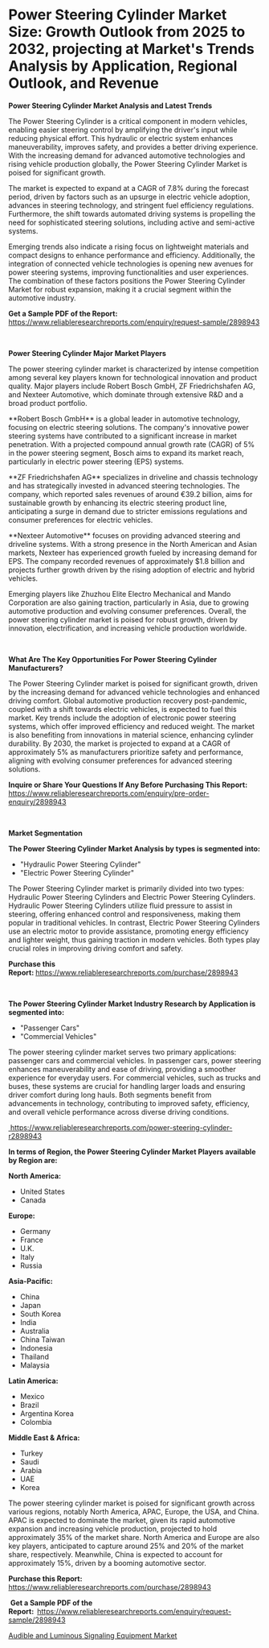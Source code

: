 <p><h1>Power Steering Cylinder Market Size: Growth Outlook from 2025 to 2032, projecting at Market's Trends Analysis by Application, Regional Outlook, and Revenue</h1></p><p><strong>Power Steering Cylinder Market Analysis and Latest Trends</strong></p>
<p><p>The Power Steering Cylinder is a critical component in modern vehicles, enabling easier steering control by amplifying the driver's input while reducing physical effort. This hydraulic or electric system enhances maneuverability, improves safety, and provides a better driving experience. With the increasing demand for advanced automotive technologies and rising vehicle production globally, the Power Steering Cylinder Market is poised for significant growth.</p><p>The market is expected to expand at a CAGR of 7.8% during the forecast period, driven by factors such as an upsurge in electric vehicle adoption, advances in steering technology, and stringent fuel efficiency regulations. Furthermore, the shift towards automated driving systems is propelling the need for sophisticated steering solutions, including active and semi-active systems.</p><p>Emerging trends also indicate a rising focus on lightweight materials and compact designs to enhance performance and efficiency. Additionally, the integration of connected vehicle technologies is opening new avenues for power steering systems, improving functionalities and user experiences. The combination of these factors positions the Power Steering Cylinder Market for robust expansion, making it a crucial segment within the automotive industry.</p></p>
<p><strong>Get a Sample PDF of the Report:&nbsp;</strong> <a href="https://www.reliableresearchreports.com/enquiry/request-sample/2898943?utm_campaign=3012&utm_medium=2&utm_source=Github&utm_content=ia&utm_term=15032025&utm_id=power-steering-cylinder">https://www.reliableresearchreports.com/enquiry/request-sample/2898943</a></p>
<p>&nbsp;</p>
<p><strong>Power Steering Cylinder Major Market Players</strong></p>
<p><p>The power steering cylinder market is characterized by intense competition among several key players known for technological innovation and product quality. Major players include Robert Bosch GmbH, ZF Friedrichshafen AG, and Nexteer Automotive, which dominate through extensive R&D and a broad product portfolio.</p><p>**Robert Bosch GmbH** is a global leader in automotive technology, focusing on electric steering solutions. The company's innovative power steering systems have contributed to a significant increase in market penetration. With a projected compound annual growth rate (CAGR) of 5% in the power steering segment, Bosch aims to expand its market reach, particularly in electric power steering (EPS) systems.</p><p>**ZF Friedrichshafen AG** specializes in driveline and chassis technology and has strategically invested in advanced steering technologies. The company, which reported sales revenues of around €39.2 billion, aims for sustainable growth by enhancing its electric steering product line, anticipating a surge in demand due to stricter emissions regulations and consumer preferences for electric vehicles.</p><p>**Nexteer Automotive** focuses on providing advanced steering and driveline systems. With a strong presence in the North American and Asian markets, Nexteer has experienced growth fueled by increasing demand for EPS. The company recorded revenues of approximately $1.8 billion and projects further growth driven by the rising adoption of electric and hybrid vehicles. </p><p>Emerging players like Zhuzhou Elite Electro Mechanical and Mando Corporation are also gaining traction, particularly in Asia, due to growing automotive production and evolving consumer preferences. Overall, the power steering cylinder market is poised for robust growth, driven by innovation, electrification, and increasing vehicle production worldwide.</p></p>
<p>&nbsp;</p>
<p><strong>What Are The Key Opportunities For Power Steering Cylinder Manufacturers?</strong></p>
<p><p>The Power Steering Cylinder market is poised for significant growth, driven by the increasing demand for advanced vehicle technologies and enhanced driving comfort. Global automotive production recovery post-pandemic, coupled with a shift towards electric vehicles, is expected to fuel this market. Key trends include the adoption of electronic power steering systems, which offer improved efficiency and reduced weight. The market is also benefiting from innovations in material science, enhancing cylinder durability. By 2030, the market is projected to expand at a CAGR of approximately 5% as manufacturers prioritize safety and performance, aligning with evolving consumer preferences for advanced steering solutions.</p></p>
<p><strong>Inquire or Share Your Questions If Any Before Purchasing This Report:</strong> <a href="https://www.reliableresearchreports.com/enquiry/pre-order-enquiry/2898943?utm_campaign=3012&utm_medium=2&utm_source=Github&utm_content=ia&utm_term=15032025&utm_id=power-steering-cylinder">https://www.reliableresearchreports.com/enquiry/pre-order-enquiry/2898943</a></p>
<p>&nbsp;</p>
<p><strong>Market Segmentation</strong></p>
<p><strong>The Power Steering Cylinder Market Analysis by types is segmented into:</strong></p>
<p><ul><li>"Hydraulic Power Steering Cylinder"</li><li>"Electric Power Steering Cylinder"</li></ul></p>
<p><p>The Power Steering Cylinder market is primarily divided into two types: Hydraulic Power Steering Cylinders and Electric Power Steering Cylinders. Hydraulic Power Steering Cylinders utilize fluid pressure to assist in steering, offering enhanced control and responsiveness, making them popular in traditional vehicles. In contrast, Electric Power Steering Cylinders use an electric motor to provide assistance, promoting energy efficiency and lighter weight, thus gaining traction in modern vehicles. Both types play crucial roles in improving driving comfort and safety.</p></p>
<p><strong>Purchase this Report:&nbsp;</strong><a href="https://www.reliableresearchreports.com/purchase/2898943?utm_campaign=3012&utm_medium=2&utm_source=Github&utm_content=ia&utm_term=15032025&utm_id=power-steering-cylinder">https://www.reliableresearchreports.com/purchase/2898943</a></p>
<p>&nbsp;</p>
<p><strong>The Power Steering Cylinder Market Industry Research by Application is segmented into:</strong></p>
<p><ul><li>"Passenger Cars"</li><li>"Commercial Vehicles"</li></ul></p>
<p><p>The power steering cylinder market serves two primary applications: passenger cars and commercial vehicles. In passenger cars, power steering enhances maneuverability and ease of driving, providing a smoother experience for everyday users. For commercial vehicles, such as trucks and buses, these systems are crucial for handling larger loads and ensuring driver comfort during long hauls. Both segments benefit from advancements in technology, contributing to improved safety, efficiency, and overall vehicle performance across diverse driving conditions.</p></p>
<p><a href="https://www.reliableresearchreports.com/power-steering-cylinder-r2898943?utm_campaign=3012&utm_medium=2&utm_source=Github&utm_content=ia&utm_term=15032025&utm_id=power-steering-cylinder">&nbsp;https://www.reliableresearchreports.com/power-steering-cylinder-r2898943</a></p>
<p><strong>In terms of Region, the Power Steering Cylinder Market Players available by Region are:</strong></p>
<p>
    <p> <strong> North America: </strong>
        <ul>
            <li>United States</li>
            <li>Canada</li>
        </ul>
        </p> 
    <p> <strong> Europe: </strong>
        <ul>
            <li>Germany</li>
            <li>France</li>
            <li>U.K.</li>
            <li>Italy</li>
            <li>Russia</li>
        </ul>
        </p> 
    <p> <strong> Asia-Pacific: </strong>
        <ul>
            <li>China</li>
            <li>Japan</li>
            <li>South Korea</li>
            <li>India</li>
            <li>Australia</li>
            <li>China Taiwan</li>
            <li>Indonesia</li>
            <li>Thailand</li>
            <li>Malaysia</li>
        </ul>
        </p> 
    <p> <strong> Latin America: </strong>
        <ul>
            <li>Mexico</li>
            <li>Brazil</li>
            <li>Argentina Korea</li>
            <li>Colombia</li>
        </ul>
        </p> 
    <p> <strong> Middle East & Africa: </strong>
        <ul>
            <li>Turkey</li>
            <li>Saudi</li>
            <li>Arabia</li>
            <li>UAE</li>
            <li>Korea</li>
        </ul>
    </p>
    </p>
<p><p>The power steering cylinder market is poised for significant growth across various regions, notably North America, APAC, Europe, the USA, and China. APAC is expected to dominate the market, given its rapid automotive expansion and increasing vehicle production, projected to hold approximately 35% of the market share. North America and Europe are also key players, anticipated to capture around 25% and 20% of the market share, respectively. Meanwhile, China is expected to account for approximately 15%, driven by a booming automotive sector.</p></p>
<p><strong>Purchase this Report: </strong><a href="https://www.reliableresearchreports.com/purchase/2898943?utm_campaign=3012&utm_medium=2&utm_source=Github&utm_content=ia&utm_term=15032025&utm_id=power-steering-cylinder">https://www.reliableresearchreports.com/purchase/2898943</a></p>
<p>&nbsp;<strong>Get a Sample PDF of the Report:&nbsp;&nbsp;</strong><a href="https://www.reliableresearchreports.com/enquiry/request-sample/2898943?utm_campaign=3012&utm_medium=2&utm_source=Github&utm_content=ia&utm_term=15032025&utm_id=power-steering-cylinder">https://www.reliableresearchreports.com/enquiry/request-sample/2898943</a></p>
<p><strong></strong></p>
<p><p><a href="https://github.com/meuskocov/Market-Research-Report-List-1/blob/main/audible-and-luminous-signaling-equipment-market.md?utm_campaign=3012&utm_medium=2&utm_source=Github&utm_content=ia&utm_term=15032025&utm_id=power-steering-cylinder">Audible and Luminous Signaling Equipment Market</a></p></p>